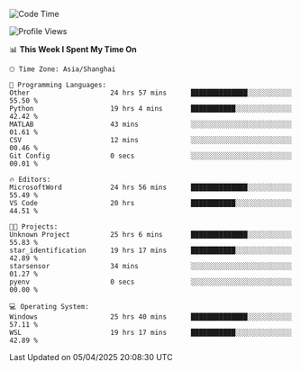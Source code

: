 <!--START_SECTION:waka-->
![Code Time](http://img.shields.io/badge/Code%20Time-2%2C546%20hrs%2012%20mins-blue)

![Profile Views](http://img.shields.io/badge/Profile%20Views-1-blue)

📊 **This Week I Spent My Time On** 

```text
🕑︎ Time Zone: Asia/Shanghai

💬 Programming Languages: 
Other                    24 hrs 57 mins      ██████████████░░░░░░░░░░░   55.50 % 
Python                   19 hrs 4 mins       ███████████░░░░░░░░░░░░░░   42.42 % 
MATLAB                   43 mins             ░░░░░░░░░░░░░░░░░░░░░░░░░   01.61 % 
CSV                      12 mins             ░░░░░░░░░░░░░░░░░░░░░░░░░   00.46 % 
Git Config               0 secs              ░░░░░░░░░░░░░░░░░░░░░░░░░   00.01 % 

🔥 Editors: 
MicrosoftWord            24 hrs 56 mins      ██████████████░░░░░░░░░░░   55.49 % 
VS Code                  20 hrs              ███████████░░░░░░░░░░░░░░   44.51 % 

🐱‍💻 Projects: 
Unknown Project          25 hrs 6 mins       ██████████████░░░░░░░░░░░   55.83 % 
star_identification      19 hrs 17 mins      ███████████░░░░░░░░░░░░░░   42.89 % 
starsensor               34 mins             ░░░░░░░░░░░░░░░░░░░░░░░░░   01.27 % 
pyenv                    0 secs              ░░░░░░░░░░░░░░░░░░░░░░░░░   00.00 % 

💻 Operating System: 
Windows                  25 hrs 40 mins      ██████████████░░░░░░░░░░░   57.11 % 
WSL                      19 hrs 17 mins      ███████████░░░░░░░░░░░░░░   42.89 % 
```


 Last Updated on 05/04/2025 20:08:30 UTC
<!--END_SECTION:waka-->